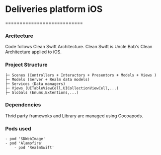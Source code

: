 # Deliveries platform iOS
===========================

### Arcitecture

Code follows Clean Swift Architecture.
Clean Swift is Uncle Bob's Clean Architecture applied to iOS.

### Project Structure

    ├─ Scenes (Controllers + Interactors + Presentors + Models + Views )
    ├─ Models (Server + Realm data models)
    ├─ Services (Data managers)
    ├─ Views (UITableViewCell,UICollectionViewCell,...)
    ├─ Globals (Enums,Extentions,...)
    
### Dependencies

Thrid party framewoks and Library are managed using Cocoapods.

### Pods used 
	- pod 'SDWebImage' 
	- pod 'Alamofire'  
        - pod 'RealmSwift' 
